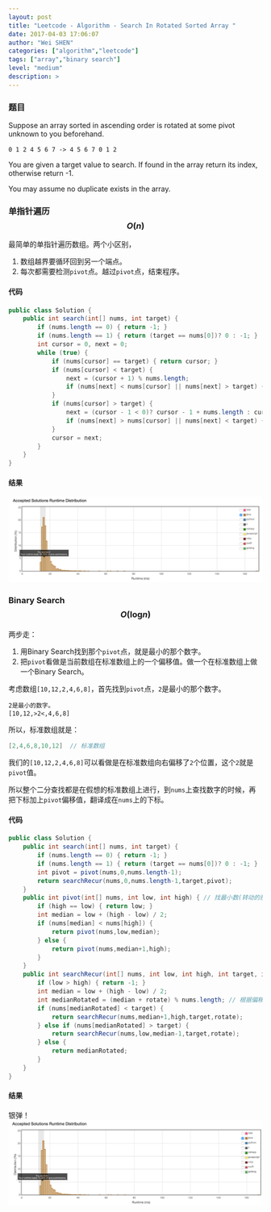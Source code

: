 ```yaml
---
layout: post
title: "Leetcode - Algorithm - Search In Rotated Sorted Array "
date: 2017-04-03 17:06:07
author: "Wei SHEN"
categories: ["algorithm","leetcode"]
tags: ["array","binary search"]
level: "medium"
description: >
---
```


### 题目
Suppose an array sorted in ascending order is rotated at some pivot unknown to you beforehand.
```
0 1 2 4 5 6 7 -> 4 5 6 7 0 1 2
```
You are given a target value to search. If found in the array return its index, otherwise return -1.

You may assume no duplicate exists in the array.

### 单指针遍历 $$O(n)$$
最简单的单指针遍历数组。两个小区别，
1. 数组越界要循环回到另一个端点。
2. 每次都需要检测`pivot`点。越过`pivot`点，结束程序。

#### 代码
```java
public class Solution {
    public int search(int[] nums, int target) {
        if (nums.length == 0) { return -1; }
        if (nums.length == 1) { return (target == nums[0])? 0 : -1; }
        int cursor = 0, next = 0;
        while (true) {
            if (nums[cursor] == target) { return cursor; }
            if (nums[cursor] < target) {
                next = (cursor + 1) % nums.length;
                if (nums[next] < nums[cursor] || nums[next] > target) { return -1; }
            }
            if (nums[cursor] > target) {
                next = (cursor - 1 < 0)? cursor - 1 + nums.length : cursor - 1;
                if (nums[next] > nums[cursor] || nums[next] < target) { return -1; }
            }
            cursor = next;
        }
    }
}
```

#### 结果
![search-in-rotated-sorted-array-1](/images/leetcode/search-in-rotated-sorted-array-1.png)

### Binary Search $$O(\log_{}{n})$$
两步走：
1. 用Binary Search找到那个`pivot`点，就是最小的那个数字。
2. 把`pivot`看做是当前数组在标准数组上的一个偏移值。做一个在标准数组上做一个Binary Search。

考虑数组`[10,12,2,4,6,8]`，首先找到`pivot`点，`2`是最小的那个数字。
```
2是最小的数字。
[10,12,>2<,4,6,8]
```
所以，标准数组就是：
```java
[2,4,6,8,10,12]  // 标准数组
```
我们的`[10,12,2,4,6,8]`可以看做是在标准数组向右偏移了`2`个位置，这个`2`就是`pivot`值。

所以整个二分查找都是在假想的标准数组上进行，到`nums`上查找数字的时候，再把下标加上`pivot`偏移值，翻译成在`nums`上的下标。


#### 代码
```java
public class Solution {
    public int search(int[] nums, int target) {
        if (nums.length == 0) { return -1; }
        if (nums.length == 1) { return (target == nums[0])? 0 : -1; }
        int pivot = pivot(nums,0,nums.length-1);
        return searchRecur(nums,0,nums.length-1,target,pivot);
    }
    public int pivot(int[] nums, int low, int high) { // 找最小数(转动的那个点)
        if (high == low) { return low; }
        int median = low + (high - low) / 2;
        if (nums[median] < nums[high]) {
            return pivot(nums,low,median);
        } else {
            return pivot(nums,median+1,high);
        }
    }
    public int searchRecur(int[] nums, int low, int high, int target, int rotate) { //正常的二分查找
        if (low > high) { return -1; }
        int median = low + (high - low) / 2;
        int medianRotated = (median + rotate) % nums.length; // 根据偏移值找到点在数组上的实际位置
        if (nums[medianRotated] < target) {
            return searchRecur(nums,median+1,high,target,rotate);
        } else if (nums[medianRotated] > target) {
            return searchRecur(nums,low,median-1,target,rotate);
        } else {
            return medianRotated;
        }
    }
}
```

#### 结果
银弹！
![search-in-rotated-sorted-array-2](/images/leetcode/search-in-rotated-sorted-array-2.png)
